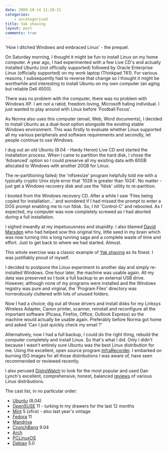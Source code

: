 ```yaml
---
date: 2009-10-14 11:20:21
categories:
    - uncategorised
title: Yak shaving
layout: post
comments: true
---
```

'How I ditched Windows and embraced Linux' - the prequel.

On Saturday morning, I thought it might be fun to install Linux on my
home computer. A year ago, I had experimented with a few Live CD's and
actually installed Ubuntu (not officially supported) followed by Oracle
Enterprise Linux (officially supported) on my work laptop (Thinkpad
T61). For various reasons, I subsequently had to reverse that change so
I thought it might be worthwhile and interesting to install Ubuntu on my
own computer (an aging but reliable Dell 4500).

There was no problem with the computer, there was no problem with
Windows XP. I am not a rabid, freedom loving, Microsoft hating
individual. I just wanted to play around with Linux before 'Football
Focus'.

As Norma also uses this computer (email, Web, Word documents), I decided
to install Ubuntu as a dual-boot option alongside the existing stable
Windows environment. This was firstly to evaluate whether Linux
supported all my various peripherals and software requirements and
secondly, let people continue to use Windows.

I dug out an old Ubuntu (8.04 - Hardy Heron) Live CD and started the
installation process. When I came to partition the hard disk, I chose
the 'Advanced' option so I could preserve all my existing data with 60GB
allocated to Windows with another 20GB for Linux.

The re-partitioning failed; the 'ntfsresize' program helpfully told me
with a typically cryptic Unix style error that '1028 is greater than
1024'. No matter - just get a Windows recovery disk and use the 'fdisk'
utility to re-partition.

I booted from the Windows recovery CD. After a while I saw 'Files being
copied for installation...' and wondered if I had missed the prompt to
enter a DOS prompt enabling me to run fdisk. So, I hit 'Control-C' and
rebooted. As I expected, my computer was now completely screwed as I had
aborted during a full installation.

I sighed inwardly at my impetuousness and stupidity. I also blamed
[David Marsden](http://identi.ca/davidmarsden) who had helped sow this
original tiny, little seed in my brain which was now turning into a long
running saga and a complete waste of time and effort. Just to get back
to where we had started. Almost.

This whole exercise was a classic example of [Yak
shaving](http://sethgodin.typepad.com/seths_blog/2005/03/dont_shave_that.html)
as its finest. I was justifiably proud of myself.

I decided to postpone the Linux experiment to another day and simply
re-installed Windows. One hour later, the machine was usable again. All
my data was preserved so I took a full backup to an external USB drive.
However, although none of my programs were installed and the Windows
registry was pure and virginal, the 'Program Files' directory was
horrendously cluttered with lots of unused folders.

Now I had a choice; dig out all those drivers and install disks for my
Linksys Wireless Adapter, Canon printer, scanner, reinstall and
reconfigure all the important software (Picasa, Firefox, Office, Outlook
Express) so the machine would actually be usable again. Preferably
before Norma got home and asked 'Can I just quickly check my email ?'

Alternatively, now I had a full backup, I could do the right thing,
rebuild the computer completely and install Linux. So that's what I did.
Only I didn't because I wasn't entirely sure Ubuntu was the best Linux
distribution for me. Using the excellent, open source program
[InfraRecorder](http://infrarecorder.org/). I embarked on burning ISO
images for all those distributions I was aware of, have seen recommended
or reviewed recently.

I also perused [DistroWatch](http://distrowatch.com/) to look for the
most popular and used Dan Lynch's excellent, comprehensive, honest,
balanced [reviews](http://danlynch.org/blog/category/review/) of various
Linux distributions.

The cast list, in no particular order:

-   [Ubuntu](http://www.ubuntu.com/) (8.04)
-   [OpenSUSE](http://www.opensuse.org/en/) 11 - lurking in my drawers
    for the last 12 months
-   [Mint](http://www.linuxmint.com/) 5 (xfce) - also last year's
    vintage
-   [Fedora](http://fedoraproject.org/) 11
-   [Mandriva](http://www.mandriva.com/)
-   [CrunchBang](http://crunchbanglinux.org/) 9.04
-   [Arch](http://www.archlinux.org/)
-   [PCLinuxOS](http://www.pclinuxos.com/)
-   [Debian](http://www.debian.org/) 5.0

